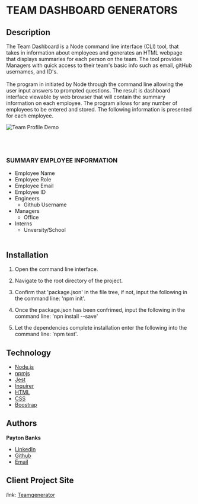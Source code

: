 # TEAM DASHBOARD GENERATORS

## Description
The Team Dashboard is a Node command line interface (CLI) tool, that takes in information about employees and generates an HTML webpage that displays summaries for each person on the team. The tool provides Managers with quick access to their team's basic info such as email, gitHub usernames, and ID's. 
<br></br>
The program in initiated by Node through the command line allowing the user input answers to prompted questions. The result is dashboard interface viewable by web browser that will contain the summary information on each employee. The program allows for any number of employees to be entered and stored. The following information is presented for each employee. 

![Team Profile Demo](assets/demoteam.gif)

<br></br>
### SUMMARY EMPLOYEE INFORMATION
* Employee Name
* Employee Role
* Employee Email
* Employee ID
* Engineers
    - Github Username 
* Managers 
    - Office
* Interns
    - Unversity/School
<br></br>
## Installation
1. Open the command line interface.

2. Navigate to the root directory of the project.

3. Confirm that 'package.json' in the file tree, if not, input the following in the command line: 'npm init'.
4. Once the package.json has been confrimed, input the following in the command line: 'npn install --save'
5. Let the dependencies complete installation enter the following into the command line: 'npm test'.


## Technology
* [Node.js](https://nodejs.org/en/)
* [npmjs](https://docs.npmjs.com/)
* [Jest](https://jestjs.io/docs/en/getting-started)
* [Inquirer](https://www.npmjs.com/package/inquirer)
* [HTML](https://developer.mozilla.org/en-US/docs/Web/HTML)
* [CSS](https://developer.mozilla.org/en-US/docs/Web/CSS)
* [Boostrap](https://getbootstrap.com/)

## Authors

**Payton Banks**
- [LinkedIn](https://www.linkedin.com/feed/)
- [Github](https://github.com/paytonbanks)
- [Email](mailto:payton.banks@gmail.com)

## Client Project Site
*link:*
[Teamgenerator](https://shielded-refuge-45840.herokuapp.com/)